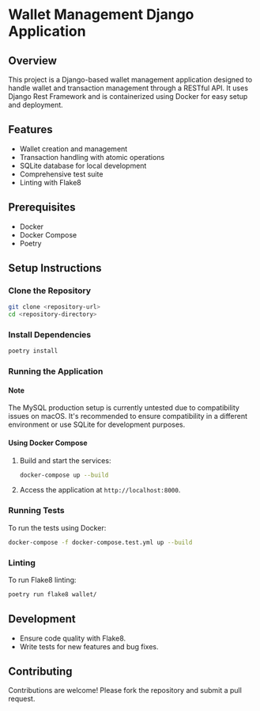 # Wallet Management Django Application

## Overview
This project is a Django-based wallet management application designed to handle wallet and transaction management through a RESTful API. It uses Django Rest Framework and is containerized using Docker for easy setup and deployment.

## Features
- Wallet creation and management
- Transaction handling with atomic operations
- SQLite database for local development
- Comprehensive test suite
- Linting with Flake8

## Prerequisites
- Docker
- Docker Compose
- Poetry

## Setup Instructions

### Clone the Repository
```bash
git clone <repository-url>
cd <repository-directory>
```

### Install Dependencies
```bash
poetry install
```

### Running the Application

#### Note
The MySQL production setup is currently untested due to compatibility issues on macOS. It's recommended to ensure compatibility in a different environment or use SQLite for development purposes.

#### Using Docker Compose
1. Build and start the services:
   ```bash
   docker-compose up --build
   ```

2. Access the application at `http://localhost:8000`.

### Running Tests
To run the tests using Docker:
```bash
docker-compose -f docker-compose.test.yml up --build
```

### Linting
To run Flake8 linting:
```bash
poetry run flake8 wallet/
```


## Development
- Ensure code quality with Flake8.
- Write tests for new features and bug fixes.

## Contributing
Contributions are welcome! Please fork the repository and submit a pull request.
